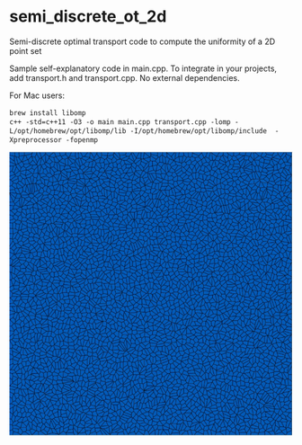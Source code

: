# semi_discrete_ot_2d
Semi-discrete optimal transport code to compute the uniformity of a 2D point set

Sample self-explanatory code in main.cpp. To integrate in your projects, add transport.h and transport.cpp. No external dependencies.

For Mac users: 
```
brew install libomp 
c++ -std=c++11 -O3 -o main main.cpp transport.cpp -lomp -L/opt/homebrew/opt/libomp/lib -I/opt/homebrew/opt/libomp/include  -Xpreprocessor -fopenmp
```



![screenshot](screenshot.jpg)
